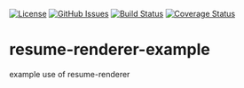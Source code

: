 [![License](https://img.shields.io/badge/License-BSD%203--Clause-blue.svg)](https://spdx.org/licenses/0BSD.html)
[![GitHub Issues](https://img.shields.io/github/issues/arlac77/resume-renderer-example.svg?style=flat-square)](https://github.com/arlac77/resume-renderer-example/issues)
[![Build Status](https://img.shields.io/endpoint.svg?url=https%3A%2F%2Factions-badge.atrox.dev%2Farlac77%2Fresume-renderer-example%2Fbadge\&style=flat)](https://actions-badge.atrox.dev/arlac77/resume-renderer-example/goto)
[![Coverage Status](https://coveralls.io/repos/arlac77/resume-renderer-example/badge.svg)](https://coveralls.io/github/arlac77/resume-renderer-example)

# resume-renderer-example

example use of resume-renderer
